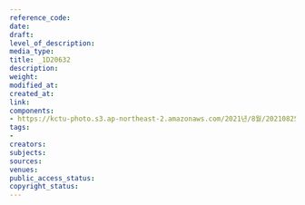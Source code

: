 ```yaml
---
reference_code: 
date: 
draft: 
level_of_description: 
media_type: 
title: _1D20632
description: 
weight: 
modified_at: 
created_at: 
link: 
components:
- https://kctu-photo.s3.ap-northeast-2.amazonaws.com/2021년/8월/20210825_하반기+총파업+대장정_대구/_1D20632.jpg
tags:
- 
creators: 
subjects: 
sources: 
venues: 
public_access_status: 
copyright_status: 
---
```

